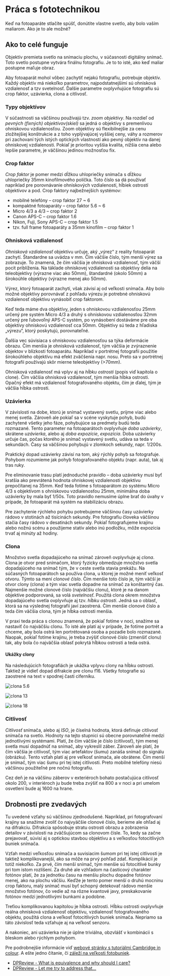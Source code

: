 Práca s fototechnikou
=====================

Keď na fotoaparáte stlačíte spúšť, donútite vlastne svetlo, aby bolo vaším maliarom. Ako je to ale možné?

Ako to celé funguje
-------------------

Objektív premieta svetlo na snímaciu plochu, v súčasnosti digitálny snímač. Toto svetlo postupne vytvára finálnu fotografiu. Je to to isté, ako keď maliar postupne maľuje obraz.

Aby fotoaparát mohol vôbec zachytiť nejakú fotografiu, potrebuje objektív. Každý objektív má niekoľko parametrov, najpodstatnejšími sú ohnisková vzdialenosť a tzv svetelnosť. Ďalšie parametre ovplyvňujúce fotografiu sú crop faktor, uzávierka, clona a citlivosť.

### Typy objektívov

V súčastnosti sa väčšinou používajú tzv. *zoom objektívy*. Na rozdieľ od *pevných (fixných) objektívov(skiel)* sa jedná o objektívy s premenlivou ohniskovou vzdialenosťou. Zoom objektívy sú flexibilnejšie za cenu zložitejšiej konštrukcie a z toho vyplývajúcej vyššiej ceny, váhy a rozmerov pri zachovaní tých istých optických vlastností ako pevný objektív na danej ohniskovej vzdialenosti. Pokiaľ je prioritou vyššia kvalita, nižšia cena alebo lepšie parametre, je väčšinou jedinou možnosťou fix.

### Crop faktor

*Crop faktor* je pomer medzi dĺžkou uhlopriečky snímača s dĺžkou uhlopriečky 35mm kinofilmového políčka. Toto číslo sa dá používať napríklad pre porovnávanie ohniskových vzdialeností, hĺbiek ostrostí objektívov a pod. Crop faktory najbežnejších systémov:

* mobilné telefóny – crop faktor 27 ~ 6
* kompaktné fotoaparáty – crop faktor 5.6 ~ 6
* Micro 4/3 a 4/3 – crop faktor 2
* Canon APS-C – crop faktor 1.6
* Nikon, Fuji, Sony APS-C – crop faktor 1.5
* tzv. full frame fotoaparáty a 35mm kinofilm – crop faktor 1

### Ohnisková vzdialenosť

*Ohnisková vzdialenosť* objektívu určuje, aký „výrez“ z reality fotoaparát zachytí. Štandardne sa uvádza v mm. Čím väčšie číslo, tým menší výrez sa zobrazuje. To znamená, že čím väčšia je ohnisková vzdialenosť, tým väčší pocit priblíženia. Na táklade ohniskovej vzdialenosti sa objektívy delia na teleobjektívy (výrazne viac ako 50mm), štandardné (okolo 50mm) a širokoúhle objektívy (výrazne menej ako 50mm).

Výrez, ktorý fotoaparát zachytí, však závisí aj od veľkosti snímača. Aby bolo možné objektívy porovnávať z pohľadu výrezu je potrebné ohniskovú vzdialenosť objektívu vynásobiť crop faktorom.

Keď teda máme dva objektívy, jeden s ohniskovou vzdialenosťou 25mm určený pre systém Micro 4/3 a druhý s ohniskovou vzdialenosťou 32mm určený pre ľubovoľný APS-C systém, po vynásobení dostáváme pre oba objektívy ohniskovú vzdialenosť cca 50mm. Objektívy sú teda z hľadiska „výrezu“, ktorý poskytujú, porovnateľné.

Ďalšia vec súvisiaca s ohniskovou vzdialenosťou sa týka deformácie obrazu. Čím menšia je ohnisková vzdialenosť, tým väčšia je zvýraznenie objektov v blízkosti fotoaparátu. Napríklad v portrétnej fotografii použitie širokoúhleho objektívu má efekt zväčšenia napr. nosu. Preto sa v portrétnej fotografii používajú skôr mierne teleobjektívy (\>70mm).

Ohnisková vzdialenosť má vplyv aj na *hĺbku ostrosti* (popis viď kapitola o clone). Čím väčšia ohnisková vzdialenosť, tým menšia hĺbka ostrosti. Opačný efekt má vzdialenosť fotografovaného objektu, čím je ďalej, tým je väčšia hĺbka ostrosti.

### Uzávierka

V závislosti na dobe, ktorú je snímač vystavený svetlu, prijme viac alebo menej svetla. Zároveň ale pokiaľ sa v scéne vyskytuje pohyb, budú zachytené všetky jeho fáze, pohybujúce sa predmety budú teda rozmazané. Tento parameter na fotoaparátoch ovplyvňuje *doba uzávierky*, skrátene *uzávierka*, alebo aj *doba expozície*, *expozícia*. Doba uzávierky určuje čas, počas ktorého je snímač vystavený svetlu, udáva sa teda v sekundách. Časy sa väčšinou pohybujú v zlomkoch sekundy, napr. 1/200s.

Praktický dopad uzávierky závisí na tom, aký rýchly pohyb sa fotografuje. Pohybom rozumieme jak pohyb fotografovaného objektu (napr. auta), tak aj tras ruky.

Pre eliminovanie trasu platí jednoduché pravidlo – doba uzávierky musí byť kratšia ako prevrátená hodnota ohniskovej vzdialenosti objektívu prepočítanej na 35mm. Keď teda fotíme s fotoaparátom zo systému Micro 4/3 s objektívom s ohniskovou vzdialenosťou 25mm, minimálna doba uzávierky by mala byť 1/50s. Toto pravidlo nemusíme úplne brať do úvahy v prípade, že fotoaparát má systém na stabilizáciu obrazu.

Pre zachytenie rýchleho pohybu potrebujeme väčšinou časy uzávierky rádovo v stotinách až tisícinách sekundy. Pre fotografiu človeka väčšinou stačia časy rádovo v desatinách sekundy. Pokiaľ fotografujeme krajinu alebo nožnú scénu a použijeme statív alebo inú podložku, môže expozícia trvať aj minúty až hodiny.

### Clona

Množstvo svetla dopadajúceho na snímač zároveň ovplyvňuje aj *clona*. Clona je otvor pred snímačom, ktorý fyzicky obmedzuje množstvo svetla dopadajúceho na snímač tým, že v ceste svetla stavia prekážu. Na súčasných fotoaparátoch sa používa clona, u ktorej je možné meniť veľkosť otvoru. Týmto sa mení *clonové číslo*. Čím menšie toto číslo je, tým väčší je otvor clony (clona) a tým viac svetla dopadne na snímač za konštantný čas. Najmenšie možné clonové číslo (najväčšiu clonu), ktoré je na danom objektíve podporovaná, sa volá *svetelnosť*. Použitá clona okrem množstva dopadajúceho svetla ovplyvňuje aj tzv. *hĺbku ostrosti*. Jedná sa o oblasť, ktorá sa na výslednej fotografii javí zaostrená. Čím menšie clonové číslo a teda čím väčšia clona, tým je hĺbka ostrosti menšia.

V praxi teda práca s clonou znamená, že pokiaľ fotíme v noci, snažíme sa nastaviť čo najväčšiu clonu. To isté ale platí aj v prípade, že fotíme portrét a chceme, aby bola ostrá len portrétovaná osoba a pozadie bolo rozmazané. Naopak, pokiaľ fotíme krajinu, je treba zvýšiť clonové číslo (zmenšiť clonu) tak, aby bola čo najväčšia oblasť pokrytá hĺbkou ostrosti a teda ostrá.

#### Ukážky clony

Na následujúcich fotografiách je ukážka vplyvu clony na hĺbku ostrosti. Taktiež je vidieť dopad difrakcie pre clonu f16. Všetky fotografie sú zaostrené na text v spodnej časti ciferníku.

![clona 5.6](img/clock-f5_6.jpg)

![clona 13](img/clock-f13.jpg)

![clona 18](img/clock-f18.jpg)

### Citlivosť

*Citlivosť* snímača, alebo aj *ISO*, je číselná hodnota, ktorá definuje citlivosť snímača na svetlo. Hodnoty na tejto stupnici sú obecne porovnateľné medzi jednotlivými systémami. Platí, že čím väčšie je číslo (citlivosť), tým menej svetla musí dopadnúť na snímač, aby vykreslil záber. Zároveň ale platí, že čím väčšia je citlivosť, tým viac artefaktov (šumu) zanáša snímač do signálu (obrázku). Tento vzťah platí aj pre veľkosť snímača, ale obrátene. Čím menší je snímač, tým viac šumu pri tej istej citlivosti. Preto mobilné telefóny niesú väčšinou použiteľné pre nočnú fotografiu.

Cez deň je na väčšinu záberov v exteriéroch bohato postačujúca citlivosť okolo 200, v interiéroch ju bude treba zvýšiť na 800 a v noci a pri umelom osvetlení bude aj 1600 na hrane.

Drobnosti pre zvedavých
-----------------------

Tu uvedené vzťahy sú väčšinou zjednodušené. Napríklad, pri fotografovaní krajiny sa snažíme zvoliť čo najvyäčšie clonové číslo, berieme ale ohľad aj na difrakciu. Difrakcia spôsobuje stratu ostrosti obrazu a zobrazenia detailov v závislosti na zväčšujúcom sa clonovom čísle. To, kedy sa začne prejavovať, súvisí aj s optickou stavbou objektívu a s veľkosťou fotocitlivých buniek snímača.

Vzťah medzi veľkosťou snímača a suvisiacim šumom pri tej istej citlivosti je taktiež komplikovanejší, ako sa môže na prvý pohľad zdať. Komplikácií je totiž niekoľko. Za prvé, čím menší snímač, tým menšie sú fotocitlivé bunky pri tom istom rozlíšení. Za druhé ale vzhľadom na časticový charakter fotónov platí, že za jednotku času na menšiu plochu dopadne fotónov menej, ako na plochu väčšiu. Keďže je tento pomer menší o druhú mocninu crop faktoru, malý snímač musí byť schopný detekovať rádovo menšie množstvo fotónov, čo vedie až na rôzne kvantové javy, preskakovanie fotónov medzi jednotlivými bunkami a podobne.

Treťiou komplikovanou kapitolou je hĺbka ostrosti. Hĺbku ostrosti ovplyvňuje reálna ohnisková vzdialenosť objektívu, vzdialenosť fotografovaného objektu, použitá clona a veľkosť fotocitlivých buniek snímača. Nepriamo sa táto závislosť teda vzťahuje aj na veľkosť senzoru.

A nakoniec, ani uzávierka nie je úplne triviálna, obzvlášť v kombinácii s bleskom alebo rýchlym pohybom.

Pre podrobnejšie informácie viď [webové stránky s tutoriálmi Cambridge in colour](http://www.cambridgeincolour.com/tutorials.htm). A ešte jedno čítanie, či [záleží na veľkosti fotobuniek](http://www.clarkvision.com/articles/does.pixel.size.matter/).

* [DPReview - What is equivalence and why should I care?](http://www.dpreview.com/articles/2666934640/what-is-equivalence-and-why-should-i-care)
* [DPReview - Let me try to address that...](http://www.dpreview.com/articles/5365920428/let-me-try-to-address-that)
